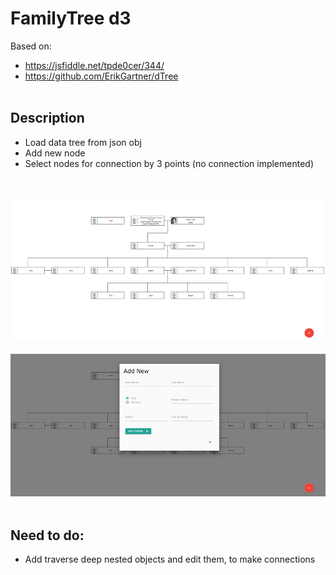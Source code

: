 # FamilyTree d3

Based on:
- https://jsfiddle.net/tpde0cer/344/
- https://github.com/ErikGartner/dTree
<br /><br />
<h2>Description</h2>
<ul>
<li>Load data tree from json obj</li>
<li>Add new node</li>
<li>Select nodes for connection by 3 points (no connection implemented)</li>
</ul>
<br /><br />
<img src="https://raw.githubusercontent.com/Lightislands/family-tree-dTree/master/ft-1.jpg" alt="family tree" />
<br /><br />
<img src="https://raw.githubusercontent.com/Lightislands/family-tree-dTree/master/ft-add-new.jpg" alt="family tree" />
<br /><br />
<h2>Need to do:</h2>
<ul>
<li>Add traverse deep nested objects and edit them, to make connections</li>
</ul>
